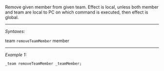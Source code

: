 Remove given member from given team. Effect is local, unless both member and team are local to PC on which command is executed, then effect is global.


---
*Syntaxes:*

team `removeTeamMember` member

---
*Example 1:*

```sqf
_team removeTeamMember _teamMember;
```
